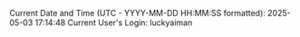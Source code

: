 Current Date and Time (UTC - YYYY-MM-DD HH:MM:SS formatted): 2025-05-03 17:14:48
Current User's Login: luckyaiman
